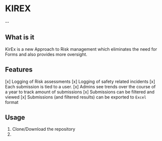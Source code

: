 # KIREX 
--
## What is it

KirEx is a new Approach to Risk management which eliminates the need for Forms and also provides more oversight.

## Features

[x] Logging of Risk assessments
[x] Logging of safety related incidents
[x] Each submission is tied to a user.
[x] Admins see trends over the course of a year to track amount of submissions
[x] Submissions can be filtered and viewed
[x] Submissions (and filtered results) can be exported to `Excel` format

## Usage 

1. Clone/Download the repository
2. 